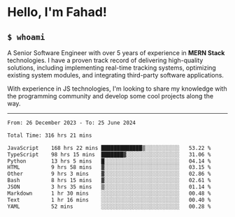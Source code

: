 <h1>Hello, I'm Fahad!</h1>

<h2><code>$ whoami</code></h2>

A Senior Software Engineer with over 5 years of experience in **MERN Stack** technologies. I have a proven track record of delivering high-quality solutions, including implementing real-time tracking systems, optimizing existing system modules, and integrating third-party software applications.

With experience in JS technologies, I'm looking to share my knowledge with the programming community and develop some cool projects along the way.

---

<!--START_SECTION:waka-->

```txt
From: 26 December 2023 - To: 25 June 2024

Total Time: 316 hrs 21 mins

JavaScript    168 hrs 22 mins █████████████▒░░░░░░░░░░░   53.22 %
TypeScript    98 hrs 15 mins  ███████▓░░░░░░░░░░░░░░░░░   31.06 %
Python        13 hrs 5 mins   █░░░░░░░░░░░░░░░░░░░░░░░░   04.14 %
HTML          9 hrs 58 mins   ▓░░░░░░░░░░░░░░░░░░░░░░░░   03.15 %
Other         9 hrs 3 mins    ▓░░░░░░░░░░░░░░░░░░░░░░░░   02.86 %
Bash          8 hrs 15 mins   ▓░░░░░░░░░░░░░░░░░░░░░░░░   02.61 %
JSON          3 hrs 35 mins   ▒░░░░░░░░░░░░░░░░░░░░░░░░   01.14 %
Markdown      1 hr 30 mins    ░░░░░░░░░░░░░░░░░░░░░░░░░   00.48 %
Text          1 hr 16 mins    ░░░░░░░░░░░░░░░░░░░░░░░░░   00.40 %
YAML          52 mins         ░░░░░░░░░░░░░░░░░░░░░░░░░   00.28 %
```

<!--END_SECTION:waka-->

<!--
**heyFahad/heyFahad** is a ✨ _special_ ✨ repository because its `README.md` (this file) appears on your GitHub profile.

Here are some ideas to get you started:

- 🔭 I’m currently working on ...
- 🌱 I’m currently learning ...
- 👯 I’m looking to collaborate on ...
- 🤔 I’m looking for help with ...
- 💬 Ask me about ...
- 📫 How to reach me: ...
- 😄 Pronouns: ...
- ⚡ Fun fact: ...
-->
